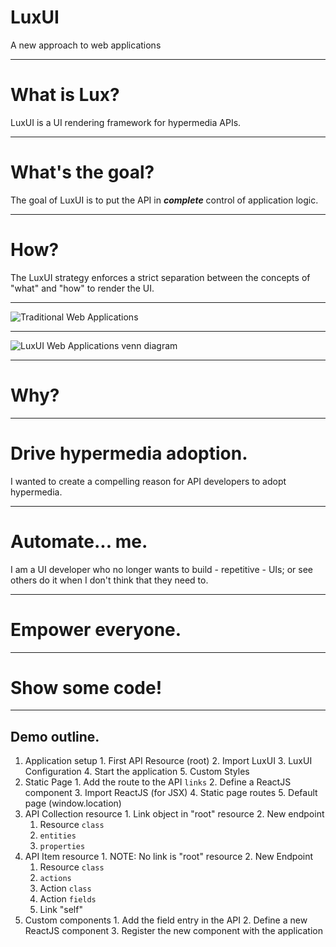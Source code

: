 # LuxUI

A new approach to web applications

---

# What is Lux?

LuxUI is a UI rendering framework for hypermedia APIs.

---

# What's the goal?

The goal of LuxUI is to put the API in ***complete*** control of application
logic.

---

# How?

The LuxUI strategy enforces a strict separation between the concepts of "what"
and "how" to render the UI.

---

![Traditional Web Applications](http://oi66.tinypic.com/2eg9zbl.jpg)

---

![LuxUI Web Applications venn diagram](http://oi67.tinypic.com/2i92nw7.jpg)

---

# Why?

---

# Drive hypermedia adoption.

I wanted to create a compelling reason for API developers to adopt hypermedia.

---

# Automate... me.

I am a UI developer who no longer wants to build - repetitive - UIs; or see
others do it when I don't think that they need to.

---

# Empower everyone.

---

# Show some code!

---

## Demo outline.

  1. Application setup
    1. First API Resource (root)
    2. Import LuxUI
    3. LuxUI Configuration
    4. Start the application
    5. Custom Styles
  2. Static Page
    1. Add the route to the API `links`
    2. Define a ReactJS component
    3. Import ReactJS (for JSX)
    4. Static page routes
    5. Default page (window.location)
  3. API Collection resource
    1. Link object in "root" resource
    2. New endpoint
      1. Resource `class`
      2. `entities`
      3. `properties`
  4. API Item resource
    1. NOTE: No link is "root" resource
    2. New Endpoint
      1. Resource `class`
      2. `actions`
      3. Action `class`
      4. Action `fields`
      5. Link "self"
  5. Custom components
    1. Add the field entry in the API
    2. Define a new ReactJS component
    3. Register the new component with the application
